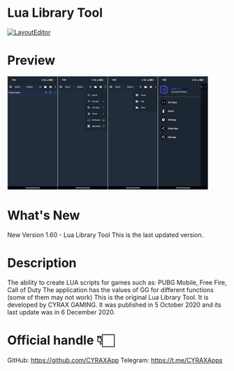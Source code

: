 # Lua Library Tool
[![LayoutEditor](https://img.shields.io/badge/Download-Letest_Release-blue?style=for-the-badge)](https://github.com/CYRAXApps/Lua-Library-Tool/releases/tag/Lua-Library-Tool)

# Preview

<div>
<img width="460" height="260" src="Preview.jpg" alt="Preview_01" title="Preview_01">
<div></div>

# What's New
New Version 1.60 - Lua Library Tool This is the last updated version.

# Description
The ability to create LUA scripts for games such as: PUBG Mobile, Free Fire, Call of Duty
The application has the values of GG for different functions (some of them may not work)
This is the original Lua Library Tool. It is developed by CYRAX GAMING. It was published in 5 October 2020 and its last update was in 6 December 2020.


# Official handle 👇🏻
GitHub: https://github.com/CYRAXApp
Telegram: https://t.me/CYRAXApps
